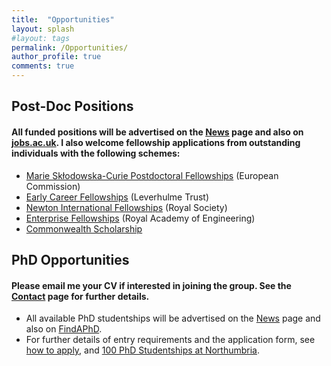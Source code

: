 ```yaml
---
title:  "Opportunities"
layout: splash
#layout: tags
permalink: /Opportunities/
author_profile: true
comments: true
---
```

<!--## <p align="center"> Post-Doc Positions-->
## Post-Doc Positions
#### All funded positions will be advertised on the [News](https://nanophotonicenglab.github.io/News/) page and also on [jobs.ac.uk](https://www.jobs.ac.uk/search/employer/northumbria-university). I also welcome fellowship applications from outstanding individuals with the following schemes:<br>  
  
* [Marie Skłodowska-Curie Postdoctoral Fellowships](https://marie-sklodowska-curie-actions.ec.europa.eu/actions/postdoctoral-fellowships) (European Commission)<br>
* [Early Career Fellowships](http://www.leverhulme.ac.uk/funding/ECF/ECF.cfm) (Leverhulme Trust)<br>
* [Newton International Fellowships](https://royalsociety.org/grants/schemes/newton-international/) (Royal Society)<br>
* [Enterprise Fellowships](https://www.raeng.org.uk/grants-prizes/grants/enterprise-hub-support-for-entrepreneurs/enterprise-fellowships) (Royal Academy of Engineering)<br>
* [Commonwealth Scholarship](http://cscuk.dfid.gov.uk/apply/)<br>

<!--## <p align="center"> PhD Opportunities-->
## PhD Opportunities
#### Please email me your CV if interested in joining the group. See the [Contact](https://nanophotonicenglab.github.io/Contact/) page for further details.

* All available PhD studentships will be advertised on the [News](https://nanophotonicenglab.github.io/News/) page and also on [FindAPhD](https://www.findaphd.com/phds/faculty-of-engineering-and-environment/?c00J0Ca0).
* For further details of entry requirements and the application form, see [how to apply](https://www.northumbria.ac.uk/research/postgraduate-research-degrees/how-to-apply/), and [100 PhD Studentships at Northumbria](https://www.northumbria.ac.uk/research/postgraduate-research-degrees/studentships).
  
  
  
<!--<p align="center">
  <b>Some Links:</b><br>
  <a href="#">Link 1</a> |
  <a href="#">Link 2</a> |
  <a href="#">Link 3</a>
  <br><br>
  <img src="http://s.4cdn.org/image/title/105.gif">
</p>-->

